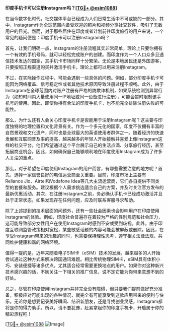 **印度手机卡可以注册Instagram吗？[[TG💪+ @esim1088](https://t.me/s/esim1088)]**

在当今数字化时代，社交媒体平台已经成为人们日常生活中不可或缺的一部分。其中，Instagram作为全球范围内备受欢迎的照片和视频分享社交软件，吸引了无数用户的目光。然而，对于那些居住在印度或者计划前往印度旅行的用户来说，一个常见的疑问便是：印度手机卡可以注册Instagram吗？

首先，让我们明确一点，Instagram的注册流程其实非常简单，理论上只要你拥有一个有效的手机号码，就可以轻松完成账户的创建。而印度作为一个人口众多且通信技术发达的国家，其手机卡市场同样十分繁荣。无论是本地居民还是外国游客，只要按照正规渠道购买并激活手机卡，理论上都可以用来注册Instagram。

不过，在实际操作过程中，可能会遇到一些具体的问题。例如，部分印度手机卡可能因为网络覆盖、信号稳定性或者其他技术原因导致注册过程不顺畅。此外，由于Instagram在全球范围内对账户注册有严格的防欺诈机制，如果系统检测到异常行为（如短时间内大量使用同一IP地址或同一设备进行注册），可能会暂时限制该手机号的使用。因此，即使你持有合法的印度手机卡，也不能完全排除注册失败的可能性。

那么，为什么还有人会关心印度手机卡是否能用于注册Instagram呢？这主要与印度独特的地理位置和文化背景有关。作为一个多元化的国家，印度不仅拥有丰富的自然景观和文化遗产，同时也是全球最大的英语使用者群体之一。随着经济的快速发展和互联网普及率的提高，越来越多的年轻人开始接触并喜爱上像Instagram这样的社交平台。他们希望通过这个平台展示自己的生活点滴、分享旅行经历，甚至拓展商业机会。因此，如何确保自己能够顺利地在印度使用Instagram成为了许多人关注的重点。

那么，对于希望在印度使用Instagram的用户而言，有哪些需要注意的地方呢？首先，选择一家信誉良好的电信运营商至关重要。目前，印度市场上主要有Reliance Jio、Airtel和Vodafone Idea等几大主流运营商，它们各自提供不同类型的套餐和服务。建议根据个人需求挑选适合自己的方案，并及时关注官方发布的最新优惠活动。其次，在注册Instagram之前，务必确认手机卡已经成功激活并且处于正常状态。如果发现存在任何问题，应及时联系客服寻求帮助。

除了上述提到的技术层面的问题外，还有一些社会因素也会影响用户在印度使用Instagram的体验。例如，印度社会普遍存在着较为严格的性别规范和社会压力，这可能导致部分女性用户在使用Instagram时感到不安或受到歧视。此外，由于印度互联网监管政策相对宽松，某些敏感话题的内容可能会被屏蔽或删除。因此，在享受Instagram带来的乐趣的同时，也需要保持理性思考，遵守相关法律法规，共同维护健康和谐的网络环境。

值得一提的是，近年来随着电子SIM卡（eSIM）技术的发展，越来越多的人开始尝试通过这种方式来解决跨国通讯难题。相比传统物理SIM卡，eSIM具有体积小巧、安装便捷等诸多优点，尤其适合经常需要更换地点的用户。如果你对这种新兴技术感兴趣的话，不妨关注一下相关的推广信息，说不定它能为你带来意想不到的好处。

总之，尽管在印度使用Instagram并非完全没有障碍，但只要我们提前做好充分准备，积极应对可能出现的各种情况，就完全有可能享受到这款应用带来的便利与快乐。无论你是想要记录美好瞬间、结识新朋友，还是寻找创业灵感，Instagram都将是你的得力助手。所以，请不要犹豫，赶紧拿起你的印度手机卡，开启属于你的精彩旅程吧！

[[TG💪+ @esim1088](https://t.me/s/esim1088) ![Image](https://i.postimg.cc/4NQfJmqS/Snipaste-2025-05-13-00-14-12.png)]
